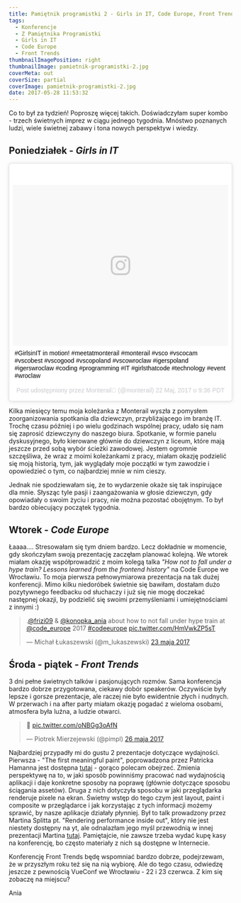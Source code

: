 ```yaml
---
title: Pamiętnik programistki 2 - Girls in IT, Code Europe, Front Trends.
tags:
  - Konferencje
  - Z Pamiętnika Programistki
  - Girls in IT
  - Code Europe
  - Front Trends
thumbnailImagePosition: right
thumbnailImage: pamietnik-programistki-2.jpg
coverMeta: out
coverSize: partial
coverImage: pamietnik-programistki-2.jpg
date: 2017-05-28 11:53:32
---
```


Co to był za tydzień! Poproszę więcej takich. Doświadczyłam super kombo - trzech świetnych imprez w ciągu jednego tygodnia. Mnóstwo poznanych ludzi, wiele świetnej zabawy i tona nowych perspektyw i wiedzy.
<!-- more -->
## Poniedziałek - *Girls in IT*
<blockquote class="instagram-media" data-instgrm-captioned data-instgrm-version="7" style=" background:#FFF; border:0; border-radius:3px; box-shadow:0 0 1px 0 rgba(0,0,0,0.5),0 1px 10px 0 rgba(0,0,0,0.15); margin: 1px; max-width:658px; padding:0; width:99.375%; width:-webkit-calc(100% - 2px); width:calc(100% - 2px);"><div style="padding:8px;"> <div style=" background:#F8F8F8; line-height:0; margin-top:40px; padding:37.5% 0; text-align:center; width:100%;"> <div style=" background:url(data:image/png;base64,iVBORw0KGgoAAAANSUhEUgAAACwAAAAsCAMAAAApWqozAAAABGdBTUEAALGPC/xhBQAAAAFzUkdCAK7OHOkAAAAMUExURczMzPf399fX1+bm5mzY9AMAAADiSURBVDjLvZXbEsMgCES5/P8/t9FuRVCRmU73JWlzosgSIIZURCjo/ad+EQJJB4Hv8BFt+IDpQoCx1wjOSBFhh2XssxEIYn3ulI/6MNReE07UIWJEv8UEOWDS88LY97kqyTliJKKtuYBbruAyVh5wOHiXmpi5we58Ek028czwyuQdLKPG1Bkb4NnM+VeAnfHqn1k4+GPT6uGQcvu2h2OVuIf/gWUFyy8OWEpdyZSa3aVCqpVoVvzZZ2VTnn2wU8qzVjDDetO90GSy9mVLqtgYSy231MxrY6I2gGqjrTY0L8fxCxfCBbhWrsYYAAAAAElFTkSuQmCC); display:block; height:44px; margin:0 auto -44px; position:relative; top:-22px; width:44px;"></div></div> <p style=" margin:8px 0 0 0; padding:0 4px;"> <a href="https://www.instagram.com/p/BUZsvhRlKms/" style=" color:#000; font-family:Arial,sans-serif; font-size:14px; font-style:normal; font-weight:normal; line-height:17px; text-decoration:none; word-wrap:break-word;" target="_blank">#GirlsinIT in motion!  #meetatmonterail #monterail #vsco #vscocam #vscobest #vscogood #vscopoland #vscowroclaw #igerspoland #igerswroclaw #coding #programming #IT #girlsthatcode  #technology #event #wroclaw</a></p> <p style=" color:#c9c8cd; font-family:Arial,sans-serif; font-size:14px; line-height:17px; margin-bottom:0; margin-top:8px; overflow:hidden; padding:8px 0 7px; text-align:center; text-overflow:ellipsis; white-space:nowrap;">Post udostępniony przez Monterail🔻 (@monterail) <time style=" font-family:Arial,sans-serif; font-size:14px; line-height:17px;" datetime="2017-05-22T16:36:06+00:00">22 Maj, 2017 o 9:36 PDT</time></p></div></blockquote>
<script async defer src="//platform.instagram.com/en_US/embeds.js"></script>

Kilka miesięcy temu moja koleżanka z Monterail wyszła z pomysłem zoorganizowania spotkania dla dziewczyn, przybliżającego im branżę IT. Trochę czasu później i po wielu godzinach wspólnej pracy, udało się nam się zaprosić dziewczyny do naszego biura. Spotkanie, w formie panelu dyskusyjnego, było kierowane głównie do dziewczyn z liceum, które mają jeszcze przed sobą wybór ścieżki zawodowej. Jestem ogromnie szczęśliwa, że wraz z moimi koleżankami z pracy, miałam okazję podzielić się moją historią, tym, jak wyglądały moje początki w tym zawodzie i opowiedzieć o tym, co najbardziej mnie w nim cieszy.

Jednak nie spodziewałam się, że to wydarzenie okaże się tak inspirujące dla mnie. Słysząc tyle pasji i zaangażowania w głosie dziewczyn, gdy opowiadały o swoim życiu i pracy, nie można pozostać obojętnym. To był bardzo obiecujący początek tygodnia.

## Wtorek - *Code Europe*
Łaaaa.... Stresowałam się tym dniem bardzo. Lecz dokładnie w momencie, gdy skończyłam swoją prezentację zaczęłam planować kolejną. We wtorek miałam okazję współprowadzić z moim kolegą talka *"How not to fall under a hype train? Lessons learned from the frontend history"* na Code Europe we Wrocławiu. To moja pierwsza pełnowymiarowa prezentacja na tak dużej konferencji. Mimo kilku niedoróbek świetnie się bawiłam, dostałam dużo pozytywnego feedbacku od słuchaczy i już się nie mogę doczekać następnej okazji, by podzielić się swoimi przemyśleniami i umiejętnościami z innymi :)

<blockquote class="twitter-tweet" data-lang="pl"><p lang="en" dir="ltr">.<a href="https://twitter.com/frizi09">@frizi09</a> &amp; <a href="https://twitter.com/konopka_ania">@konopka_ania</a> about how to not fall under hype train at <a href="https://twitter.com/code_europe">@code_europe</a> 2017&#13;<a href="https://twitter.com/hashtag/codeeurope?src=hash">#codeeurope</a> <a href="https://t.co/HmVwkZP5sT">pic.twitter.com/HmVwkZP5sT</a></p>&mdash; Michał Łukaszewski (@m_lukaszewski) <a href="https://twitter.com/m_lukaszewski/status/866938078698647553">23 maja 2017</a></blockquote>
<script async src="//platform.twitter.com/widgets.js" charset="utf-8"></script>

## Środa - piątek - *Front Trends*
3 dni pełne świetnych talków i pasjonujących rozmów. Sama konferencja bardzo dobrze przygotowana, ciekawy dobór speakerów. Oczywiście były lepsze i gorsze prezentacje, ale raczej nie było ewidentnie złych i nudnych. W przerwach i na after party miałam okazję pogadać z wieloma osobami, atmosfera była luźna, a ludzie otwarci.

<blockquote class="twitter-tweet" data-lang="pl"><p lang="und" dir="ltr">👋 <a href="https://t.co/oNBGg3oAfN">pic.twitter.com/oNBGg3oAfN</a></p>&mdash; Piotrek Mierzejewski (@pimpl) <a href="https://twitter.com/pimpl/status/868123468151304193">26 maja 2017</a></blockquote>
<script async src="//platform.twitter.com/widgets.js" charset="utf-8"></script>

Najbardziej przypadły mi do gustu 2 prezentacje dotyczące wydajności. Pierwsza - "The first meaningful paint", poprowadzona przez Patricka Hamanna jest dostępna [tutaj](https://www.youtube.com/watch?v=4pQ2byAoIX0) - gorąco polecam obejrzeć. Zmienia perspektywę na to, w jaki sposób powinniśmy pracować nad wydajnością aplikacji i daje konkretne sposoby na poprawę (głównie dotyczące sposobu ściągania assetów). Druga z nich dotyczyła sposobu w jaki przeglądarka renderuje pixele na ekran. Świetny wstęp do tego czym jest layout, paint i composite w przeglądarce i jak korzystając z tych informacji możemy sprawić, by nasze aplikacje działały płynniej. Był to talk prowadzony przez Martina Splitta pt. "Rendering performance inside out", który nie jest niestety dostępny na yt, ale odnalazłam jego myśl przewodnią w innej prezentacji Martina [tutaj](https://youtu.be/iLnL9H9F8i4?t=745). Pamiętajcie, nie zawsze trzeba wydać kupę kasy na konferencję, bo często materiały z nich są dostępne w Internecie.

Konferencję Front Trends będę wspomniać bardzo dobrze, podejrzewam, że w przyszłym roku też się na nią wybiorę. Ale do tego czasu, odwiedzę jeszcze z pewnością VueConf we Wrocławiu - 22 i 23 czerwca. Z kim się zobaczę na miejscu?

Ania
